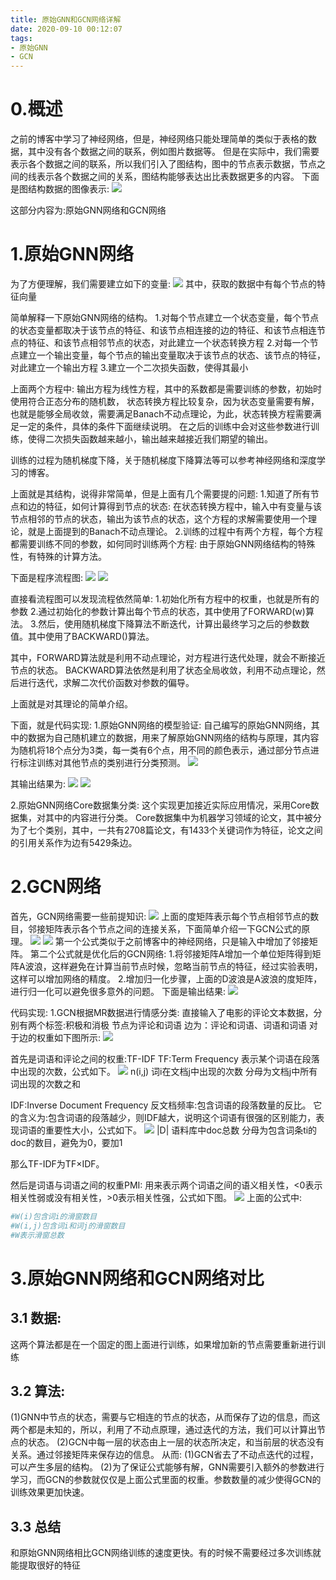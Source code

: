 ```yaml
---
title: 原始GNN和GCN网络详解
date: 2020-09-10 00:12:07
tags:
- 原始GNN
- GCN
---
```

# 0.概述
之前的博客中学习了神经网络，但是，神经网络只能处理简单的类似于表格的数据，其中没有各个数据之间的联系，例如图片数据等。
但是在实际中，我们需要表示各个数据之间的联系，所以我们引入了图结构，图中的节点表示数据，节点之间的线表示各个数据之间的关系，图结构能够表达出比表数据更多的内容。
下面是图结构数据的图像表示:
![](图结构数据图像.png)

这部分内容为:原始GNN网络和GCN网络



# 1.原始GNN网络

为了方便理解，我们需要建立如下的变量:
![](原始GNN网络变量.png)
其中，获取的数据中有每个节点的特征向量

简单解释一下原始GNN网络的结构。
1.对每个节点建立一个状态变量，每个节点的状态变量都取决于该节点的特征、和该节点相连接的边的特征、和该节点相连节点的特征、和该节点相邻节点的状态，对此建立一个状态转换方程
2.对每一个节点建立一个输出变量，每个节点的输出变量取决于该节点的状态、该节点的特征，对此建立一个输出方程
3.建立一个二次损失函数，使得其最小

上面两个方程中:
输出方程为线性方程，其中的系数都是需要训练的参数，初始时使用符合正态分布的随机数，
状态转换方程比较复杂，因为状态变量需要有解，也就是能够全局收敛，需要满足Banach不动点理论，为此，状态转换方程需要满足一定的条件，具体的条件下面继续说明。
在之后的训练中会对这些参数进行训练，使得二次损失函数越来越小，输出越来越接近我们期望的输出。

训练的过程为随机梯度下降，关于随机梯度下降算法等可以参考神经网络和深度学习的博客。

上面就是其结构，说得非常简单，但是上面有几个需要提的问题:
1.知道了所有节点和边的特征，如何计算得到节点的状态:
在状态转换方程中，输入中有变量与该节点相邻的节点的状态，输出为该节点的状态，这个方程的求解需要使用一个理论，就是上面提到的Banach不动点理论。
2.训练的过程中有两个方程，每个方程都需要训练不同的参数，如何同时训练两个方程:
由于原始GNN网络结构的特殊性，有特殊的计算方法。

下面是程序流程图:
![](原始GNN网络程序流程图1.png)
![](原始GNN网络程序流程图2.png)

直接看流程图可以发现流程依然简单:
1.初始化所有方程中的权重，也就是所有的参数
2.通过初始化的参数计算出每个节点的状态，其中使用了FORWARD(w)算法。
3.然后，使用随机梯度下降算法不断迭代，计算出最终学习之后的参数数值。其中使用了BACKWARD()算法。

其中，FORWARD算法就是利用不动点理论，对方程进行迭代处理，就会不断接近节点的状态。
BACKWARD算法依然是利用了状态全局收敛，利用不动点理论，然后进行迭代，求解二次代价函数对参数的偏导。

上面就是对其理论的简单介绍。

下面，就是代码实现:
1.原始GNN网络的模型验证:
自己编写的原始GNN网络，其中的数据为自己随机建立的数据，用来了解原始GNN网络的结构与原理，其内容为随机将18个点分为3类，每一类有6个点，用不同的颜色表示，通过部分节点进行标注训练对其他节点的类别进行分类预测。
![](原始GNN网络验证模型.png)

其输出结果为:
![](原始GNN网络验证模型输出1.png)
![](原始GNN网络验证模型输出2.png)

2.原始GNN网络Core数据集分类:
这个实现更加接近实际应用情况，采用Core数据集，对其中的内容进行分类。
Core数据集中为机器学习领域的论文，其中被分为了七个类别，其中，一共有2708篇论文，有1433个关键词作为特征，论文之间的引用关系作为边有5429条边。

# 2.GCN网络
首先，GCN网络需要一些前提知识:
![](GCN邻接矩阵.png)
上面的度矩阵表示每个节点相邻节点的数目，邻接矩阵表示各个节点之间的连接关系，下面简单介绍一下GCN公式的原理。
![](GCN公式简单推导1.png)
![](GCN公式简单推导2.png)
第一个公式类似于之前博客中的神经网络，只是输入中增加了邻接矩阵。
第二个公式就是优化后的GCN网络:
1.将邻接矩阵A增加一个单位矩阵得到矩阵A波浪，这样避免在计算当前节点时候，忽略当前节点的特征，经过实验表明，这样可以增加网络的精度。
2.增加归一化步骤，上面的D波浪是A波浪的度矩阵，进行归一化可以避免很多意外的问题。
下面是输出结果:
![](GCN输出结果.png)

代码实现:
1.GCN根据MR数据进行情感分类:
直接输入了电影的评论文本数据，分别有两个标签:积极和消极
节点为评论和词语
边为：评论和词语、词语和词语
对于边的权重如下图所示:
![](GCN网络MR数据边权重公式.png)

首先是词语和评论之间的权重:TF-IDF
TF:Term Frequency
表示某个词语在段落中出现的次数，公式如下。
![](TF公式.png)
n(i,j) 词i在文档j中出现的次数
分母为文档j中所有词出现的次数之和

IDF:Inverse Document Frequency
反文档频率:包含词语的段落数量的反比。
它的含义为:包含词语的段落越少，则IDF越大，说明这个词语有很强的区别能力，表现词语的重要性大小，公式如下。
![](IDF公式.png)
|D| 语料库中doc总数
分母为包含词条ti的doc的数目，避免为0，要加1

那么TF-IDF为TF×IDF。

然后是词语与词语之间的权重PMI:
用来表示两个词语之间的语义相关性，<0表示相关性弱或没有相关性，>0表示相关性强，公式如下图。
![](PMI公式.png)
上面的公式中:
```bash
#W(i)包含词i的滑窗数目
#W(i,j)包含词i和词j的滑窗数目
#W表示滑窗总数
```

# 3.原始GNN网络和GCN网络对比

## 3.1 数据:
这两个算法都是在一个固定的图上面进行训练，如果增加新的节点需要重新进行训练

## 3.2 算法:
(1)GNN中节点的状态，需要与它相连的节点的状态，从而保存了边的信息，而这两个都是未知的，所以，利用了不动点原理，通过迭代的方法，我们可以计算出节点的状态。
(2)GCN中每一层的状态由上一层的状态所决定，和当前层的状态没有关系。通过邻接矩阵来保存边的信息。
从而:
(1)GCN省去了不动点迭代的过程，可以产生多层的结构。
(2)为了保证公式能够有解，GNN需要引入额外的参数进行学习，而GCN的参数就仅仅是上面公式里面的权重。参数数量的减少使得GCN的训练效果更加快速。

## 3.3 总结
和原始GNN网络相比GCN网络训练的速度更快。有的时候不需要经过多次训练就能提取很好的特征
